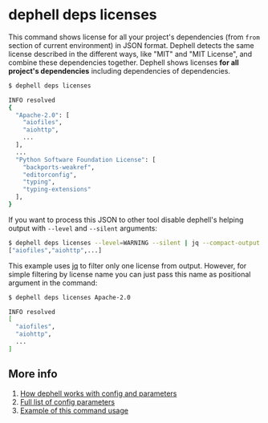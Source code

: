 # dephell deps licenses

This command shows license for all your project's dependencies (from `from` section of current environment) in JSON format. Dephell detects the same license described in the different ways, like "MIT" and "MIT License", and combine these dependencies together. Dephell shows licenses **for all project's dependencies** including dependencies of dependencies.

```bash
$ dephell deps licenses

INFO resolved
{
  "Apache-2.0": [
    "aiofiles",
    "aiohttp",
    ...
  ],
  ...
  "Python Software Foundation License": [
    "backports-weakref",
    "editorconfig",
    "typing",
    "typing-extensions"
  ],
}
```

If you want to process this JSON to other tool disable dephell's helping output with `--level` and `--silent` arguments:

```bash
$ dephell deps licenses --level=WARNING --silent | jq --compact-output '."Apache-2.0"'
["aiofiles","aiohttp",...]
```

This example uses [jq](https://stedolan.github.io/jq/) to filter only one license from output. However, for simple filtering by license name you can just pass this name as positional argument in the command:

```bash
$ dephell deps licenses Apache-2.0

INFO resolved
[
  "aiofiles",
  "aiohttp",
  ...
]
```

## More info

1. [How dephell works with config and parameters](config)
1. [Full list of config parameters](params)
1. [Example of this command usage](use-licenses)
